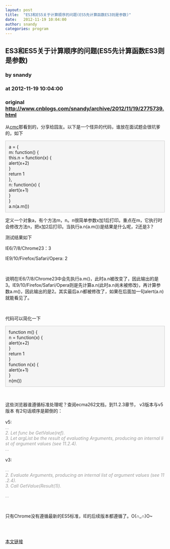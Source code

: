 ```yaml
---
layout: post
title:  "ES3和ES5关于计算顺序的问题(ES5先计算函数ES3则是参数)"
date:   2012-11-19 10:04:00
author: snandy
categories: program
---
```


## ES3和ES5关于计算顺序的问题(ES5先计算函数ES3则是参数)
### by snandy
### at 2012-11-19 10:04:00
### original <http://www.cnblogs.com/snandy/archive/2012/11/19/2775739.html>

<p>从<a href="http://cmc3.cn/n/281.html">cmc</a>那看到的，分享给园友。以下是一个怪异的代码，谁放在面试题会很坑爹的，如下</p><div style="background-color:#f5f5f5;border:1px solid #cccccc;padding:10px">a =  { <br>    m: function() { <br>        this.n = function(x) {<br>        alert(x+2)<br>        }<br>        return 1                <br>    }, <br>    n: function(x) { <br>        alert(x+1) <br>    }<br>}<br>a.n(a.m())<br></div><p>定义一个对象a，有个方法m，n。n很简单参数x加1后打印。重点在m，它执行时会修改方法n，把x加2后打印。当执行a.n(a.m())是结果是什么呢，2还是3？</p><p>测试结果如下</p><p>IE6/7/8/Chrome23：3</p><p>IE9/10/Firefox/Safari/Opera: 2 </p><p> </p><p>说明在IE6/7/8/Chrome23中会先执行a.m()，此时a.n被改变了，因此输出的是3。IE9/10/Firefox/Safari/Opera则是先计算a.n(此时a.n尚未被修改)，再计算参数a.m()，因此输出的是2。其实最后a.n都被修改了，如果在后面加一句alert(a.n)就能看见了。</p><p> </p><p>代码可以简化一下</p><div style="background-color:#f5f5f5;border:1px solid #cccccc;padding:10px">function m() {<br>    n = function(x) {<br>        alert(x+2)<br>    }<br>    return 1<br>}<br>function n(x) {<br>    alert(x+1)<br>}<br>n(m())<br></div><p> </p><p>这些浏览器谁遵循标准处理呢？<span>查阅ecma262文档，到11.2.3章节， v3版本与v5版本 有2句话顺序是颠倒的： </span><br><br><span>v5: </span><br><span style="color:#999999"><em>...</em></span><br><span style="color:#999999"><em>2. Let func be GetValue(ref).  </em></span><br><span style="color:#999999"><em>3. Let argList be the result of evaluating Arguments, producing an internal list of argument values (see 11.2.4). </em></span><br><span style="color:#999999"><em>...</em></span><br><br><span>v3:</span></p><p><span style="color:#999999"><em>... </em></span><br><span style="color:#999999"><em>2. Evaluate Arguments, producing an internal list of argument values (see 11.2.4). </em></span><br><span style="color:#999999"><em>3. Call GetValue(Result(1)).</em></span></p><p><span style="color:#999999"><em>...</em></span></p><p> </p><p>只有Chrome没有遵循最新的ES5标准，IE的后续版本都遵循了。O(∩_∩)O~</p><p> </p><img src="http://www.cnblogs.com/snandy/aggbug/2775739.html?type=1" width="1" height="1" alt=""><p><a href="http://www.cnblogs.com/snandy/archive/2012/11/19/2775739.html">本文链接</a></p>
